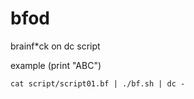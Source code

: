 # bfod
brainf*ck on dc script

example (print "ABC")

```
cat script/script01.bf | ./bf.sh | dc -
```


